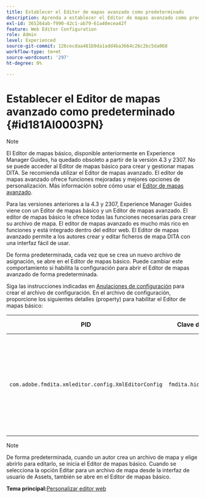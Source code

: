 ```yaml
---
title: Establecer el Editor de mapas avanzado como predeterminado
description: Aprenda a establecer el Editor de mapas avanzado como predeterminado
exl-id: 365264ab-f990-42c1-ab79-61a40ecea42f
feature: Web Editor Configuration
role: Admin
level: Experienced
source-git-commit: 126cecdaa481b9da1add4ba3664c26c2bc5da068
workflow-type: tm+mt
source-wordcount: '297'
ht-degree: 0%

---
```


# Establecer el Editor de mapas avanzado como predeterminado {#id181AI0003PN}

>[!NOTE]
>
> El Editor de mapas básico, disponible anteriormente en Experience Manager Guides, ha quedado obsoleto a partir de la versión 4.3 y 2307. No se puede acceder al Editor de mapas básico para crear y gestionar mapas DITA.
>Se recomienda utilizar el Editor de mapas avanzado. El editor de mapas avanzado ofrece funciones mejoradas y mejores opciones de personalización. Más información sobre cómo usar el [Editor de mapas avanzado](../user-guide/map-editor-advanced-map-editor.md).

Para las versiones anteriores a la 4.3 y 2307, Experience Manager Guides viene con un Editor de mapas básico y un Editor de mapas avanzado. El editor de mapas básico le ofrece todas las funciones necesarias para crear su archivo de mapa. El editor de mapas avanzado es mucho más rico en funciones y está integrado dentro del editor web. El Editor de mapas avanzado permite a los autores crear y editar ficheros de mapa DITA con una interfaz fácil de usar.

De forma predeterminada, cada vez que se crea un nuevo archivo de asignación, se abre en el Editor de mapas básico. Puede cambiar este comportamiento si habilita la configuración para abrir el Editor de mapas avanzado de forma predeterminada.

Siga las instrucciones indicadas en [Anulaciones de configuración](download-install-additional-config-override.md#) para crear el archivo de configuración. En el archivo de configuración, proporcione los siguientes detalles \(property\) para habilitar el Editor de mapas básico:

| PID | Clave de propiedad | Valor de propiedad |
|---|------------|--------------|
| `com.adobe.fmdita.xmleditor.config.XmlEditorConfig` | ``fmdita.hide.oldmapeditor`` | Boolean \(true/false\). Si desea usar el Editor de mapas avanzado de forma predeterminada, establezca esta propiedad en true.<br> **Valor predeterminado**: false |

>[!NOTE]
>
> De forma predeterminada, cuando un autor crea un archivo de mapa y elige abrirlo para editarlo, se inicia el Editor de mapas básico. Cuando se selecciona la opción Editar para un archivo de mapa desde la interfaz de usuario de Assets, también se abre en el Editor de mapas básico.

**Tema principal:**&#x200B;[ Personalizar editor web](conf-web-editor.md)
